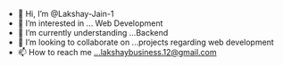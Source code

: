- 👋 Hi, I’m @Lakshay-Jain-1
- 👀 I’m interested in ... Web Development
- 🌱 I’m currently understanding ...Backend 
- 💞️ I’m looking to collaborate on ...projects regarding web development
- 📫 How to reach me ...lakshaybusiness.12@gmail.com

<!---
Lakshay-Jain-1/Lakshay-Jain-1 is a ✨ special ✨ repository because its `README.md` (this file) appears on your GitHub profile.
You can click the Preview link to take a look at your changes.
--->



